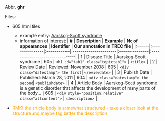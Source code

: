 Abbr. **ghr**

Files:
  * 605 html files
    * example entry: [Aarskog-Scott syndrome](http://ghr.nlm.nih.gov/condition/aarskog-scott-syndrome)
    * information of interest:
| **#** | **Description** | **Example** | **No of appearances** | **Identifier** | **Our annotation in TREC file** |
|:------|:----------------|:------------|:----------------------|:---------------|:--------------------------------|
| 1     | Disease Title   | Aarskog-Scott syndrome | 605                   | `<h1 id="tab1" class="topictab1">` | `<title>`                       |
| 2     | Review Date     | Reviewed: November 2008  |  605                  | `<div class="datestamp"> the first`| `<reviewdate>`                  |
| 3     | Publish Date    | Published: March 28, 2011 |  604                  | `<div class="datestamp"> the second`| `<publishdate>`                 |
| 4     | Article Body    | Aarskog-Scott syndrome is a genetic disorder that affects the development of many parts of the body... | 605                   |  `<div style="position:relative" class="allcontent">` | `<description>`                 |

  * <font color='orange'>RMK! the article body is somewhat structured - take a closer look at the structure and maybe tag better the description </font>